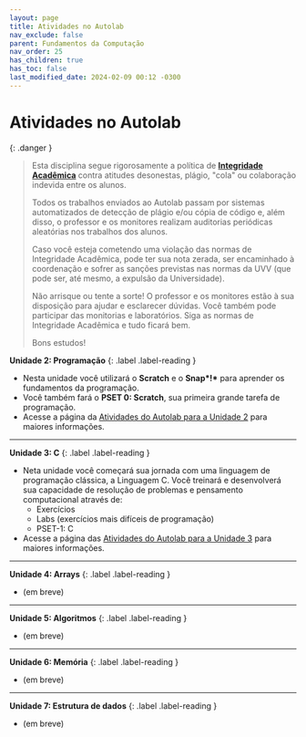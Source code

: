 ```yaml
---
layout: page
title: Atividades no Autolab
nav_exclude: false
parent: Fundamentos da Computação
nav_order: 25
has_children: true
has_toc: false
last_modified_date: 2024-02-09 00:12 -0300
---
```


# Atividades no Autolab

{: .danger }
> Esta disciplina segue rigorosamente a política de **[Integridade
> Acadêmica](/disciplinas/fundamentos_computacao/syllabus/#integridade-acadmica)**
> contra atitudes desonestas, plágio, "cola" ou colaboração indevida entre
> os alunos.
> 
> Todos os trabalhos enviados ao Autolab passam por sistemas automatizados de
> detecção de plágio e/ou cópia de código e, além disso, o professor e os
> monitores realizam auditorias periódicas aleatórias nos trabalhos dos alunos.
>
> Caso você esteja cometendo uma violação das normas de Integridade Acadêmica,
> pode ter sua nota zerada, ser encaminhado à coordenação e sofrer as sanções
> previstas nas normas da UVV (que pode ser, até mesmo, a expulsão da
> Universidade).
>
> Não arrisque ou tente a sorte! O professor e os monitores estão à sua
> disposição para ajudar e esclarecer dúvidas. Você também pode participar
> das monitorias e laboratórios. Siga as normas de Integridade Acadêmica e
> tudo ficará bem.
>
> Bons estudos!

**Unidade 2: Programação**<a id="autolab2"></a>
{: .label .label-reading }

- Nesta unidade você utilizará o **Scratch** e o __Snap*!*__ para aprender os
  fundamentos da programação.
- Você também fará o **PSET 0: Scratch**, sua primeira grande tarefa de
  programação.
- Acesse a página da [Atividades do Autolab para a Unidade 2](unidade2/) para
  maiores informações.

---

**Unidade 3: C**<a id="autolab3"></a>
{: .label .label-reading }

- Neta unidade você começará sua jornada com uma linguagem de programação
  clássica, a Linguagem C. Você treinará e desenvolverá sua capacidade de
  resolução de problemas e pensamento computacional através de:
  - Exercícios
  - Labs (exercícios mais difíceis de programação)
  - PSET-1: C
- Acesse a página das [Atividades do Autolab para a Unidade 3](unidade3/) para
  maiores informações.

---

**Unidade 4: Arrays**<a id="autolab4"></a>
{: .label .label-reading }

- (em breve)

---

**Unidade 5: Algoritmos**<a id="autolab5"></a>
{: .label .label-reading }

- (em breve)

---

**Unidade 6: Memória**<a id="autolab6"></a>
{: .label .label-reading }

- (em breve)

---

**Unidade 7: Estrutura de dados**<a id="autolab7"></a>
{: .label .label-reading }

- (em breve)


